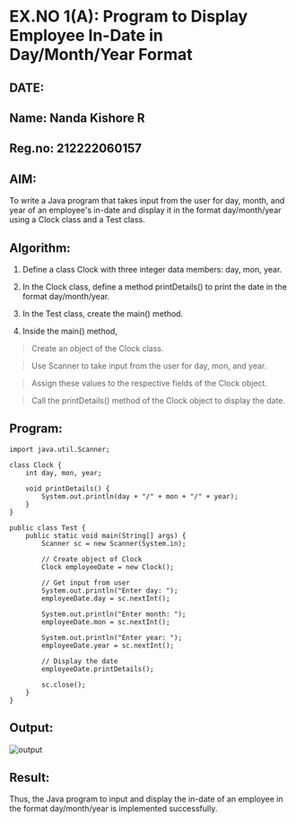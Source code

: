 # EX.NO 1(A): Program to Display Employee In-Date in Day/Month/Year Format
## DATE:
## Name: Nanda Kishore R
## Reg.no: 212222060157
## AIM:

To write a Java program that takes input from the user for day, month, and year of an employee's in-date and display it in the format day/month/year using a Clock class and a Test class.

## Algorithm:

1. Define a class Clock with three integer data members: day, mon, year.

2. In the Clock class, define a method printDetails() to print the date in the format day/month/year.

3. In the Test class, create the main() method.

4. Inside the main() method,

  > Create an object of the Clock class.

  > Use Scanner to take input from the user for day, mon, and year.

  > Assign these values to the respective fields of the Clock object.

  > Call the printDetails() method of the Clock object to display the date.

## Program:

```
import java.util.Scanner;

class Clock {
    int day, mon, year;

    void printDetails() {
        System.out.println(day + "/" + mon + "/" + year);
    }
}

public class Test {
    public static void main(String[] args) {
        Scanner sc = new Scanner(System.in);

        // Create object of Clock
        Clock employeeDate = new Clock();

        // Get input from user
        System.out.println("Enter day: ");
        employeeDate.day = sc.nextInt();

        System.out.println("Enter month: ");
        employeeDate.mon = sc.nextInt();

        System.out.println("Enter year: ");
        employeeDate.year = sc.nextInt();

        // Display the date
        employeeDate.printDetails();

        sc.close();
    }
}

```

## Output:
![output](https://github.com/user-attachments/assets/fd9b6ec7-6ec9-4211-a959-4053f8ec30f2)



## Result:
Thus, the Java program to input and display the in-date of an employee in the format day/month/year is implemented successfully.




